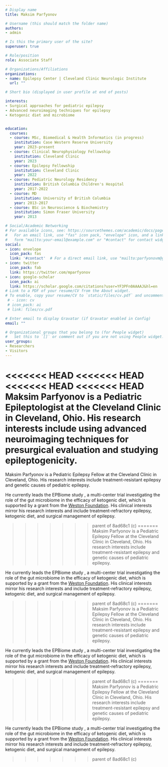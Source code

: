 ```yaml
---
# Display name
title: Maksim Parfyonov

# Username (this should match the folder name)
authors:
- admin

# Is this the primary user of the site?
superuser: true

# Role/position
role: Associate Staff

# Organizations/Affiliations
organizations:
- name: Epilepsy Center | Cleveland Clinic Neurologic Institute
  url: ""

# Short bio (displayed in user profile at end of posts)

interests:
- Surgical approaches for pediatric epilepsy
- Advanced neuroimaging techniques for epilepsy
- Ketogenic diet and microbiome 


education:
  courses:
  - course: MSc, Biomedical & Health Informatics (in progress)
    institution: Case Western Reserve University
    year: 2023-present
  - course: Clinical Neurophysiology Fellowship 
    institution: Cleveland Clinic
    year: 2023
  - course: Epilepsy Fellowship 
    institution: Cleveland Clinic
    year: 2022  
  - course: Pediatric Neurology Residency 
    institution: British Columbia Children's Hospital
    year: 2017-2022
  - course: MD 
    institution: University of British Columbia
    year: 2013-2017
  - course: BSc in Neuroscience & Biochemistry
    institution: Simon Fraser University
    year: 2013

# Social/Academic Networking
# For available icons, see: https://sourcethemes.com/academic/docs/page-builder/#icons
#   For an email link, use "fas" icon pack, "envelope" icon, and a link in the
#   form "mailto:your-email@example.com" or "#contact" for contact widget.
social:
- icon: envelope
  icon_pack: fas
  link: '#contact'  # For a direct email link, use "mailto:parfyonovm@gmail.com".
- icon: twitter
  icon_pack: fab
  link: https://twitter.com/mparfyonov
- icon: google-scholar
  icon_pack: ai
  link: https://scholar.google.com/citations?user=YF3PFn0AAAAJ&hl=en
# Link to a PDF of your resume/CV from the About widget.
# To enable, copy your resume/CV to `static/files/cv.pdf` and uncomment the lines below.
 # - icon: cv
 # icon_pack: ai
 # link: files/cv.pdf

# Enter email to display Gravatar (if Gravatar enabled in Config)
email: ""

# Organizational groups that you belong to (for People widget)
#   Set this to `[]` or comment out if you are not using People widget.
user_groups:
- Researchers
- Visitors
---
```


<<<<<<< HEAD
<<<<<<< HEAD
<<<<<<< HEAD
<<<<<<< HEAD
Maksim Parfyonov is a Pediatric Epileptologist at the Cleveland Clinic in Cleveland, Ohio. His research interests include using advanced neuroimaging techniques for presurgical evaluation and studying epileptogenicity.
=======
Maksim Parfyonov is a Pediatric Epilepsy Fellow at the Cleveland Clinic in Cleveland, Ohio. His research interests include treatment-resistant epilepsy and genetic causes of pediatric epilepsy. 

He currently leads the EPBiome study , a multi-center trial investigating the role of the gut microbiome in the efficacy of ketogenic diet, which is supported by a grant from the [Weston Foundation](https://www.westonfoundation.org/our-mandate/). His clinical interests mirror his research interests and include treatment-refractory epilepsy, ketogenic diet, and surgical management of epilepsy.
>>>>>>> parent of 8ad68c1 (c)
=======
Maksim Parfyonov is a Pediatric Epilepsy Fellow at the Cleveland Clinic in Cleveland, Ohio. His research interests include treatment-resistant epilepsy and genetic causes of pediatric epilepsy. 

He currently leads the EPBiome study , a multi-center trial investigating the role of the gut microbiome in the efficacy of ketogenic diet, which is supported by a grant from the [Weston Foundation](https://www.westonfoundation.org/our-mandate/). His clinical interests mirror his research interests and include treatment-refractory epilepsy, ketogenic diet, and surgical management of epilepsy.
>>>>>>> parent of 8ad68c1 (c)
=======
Maksim Parfyonov is a Pediatric Epilepsy Fellow at the Cleveland Clinic in Cleveland, Ohio. His research interests include treatment-resistant epilepsy and genetic causes of pediatric epilepsy. 

He currently leads the EPBiome study , a multi-center trial investigating the role of the gut microbiome in the efficacy of ketogenic diet, which is supported by a grant from the [Weston Foundation](https://www.westonfoundation.org/our-mandate/). His clinical interests mirror his research interests and include treatment-refractory epilepsy, ketogenic diet, and surgical management of epilepsy.
>>>>>>> parent of 8ad68c1 (c)
=======
Maksim Parfyonov is a Pediatric Epilepsy Fellow at the Cleveland Clinic in Cleveland, Ohio. His research interests include treatment-resistant epilepsy and genetic causes of pediatric epilepsy. 

He currently leads the EPBiome study , a multi-center trial investigating the role of the gut microbiome in the efficacy of ketogenic diet, which is supported by a grant from the [Weston Foundation](https://www.westonfoundation.org/our-mandate/). His clinical interests mirror his research interests and include treatment-refractory epilepsy, ketogenic diet, and surgical management of epilepsy.
>>>>>>> parent of 8ad68c1 (c)
